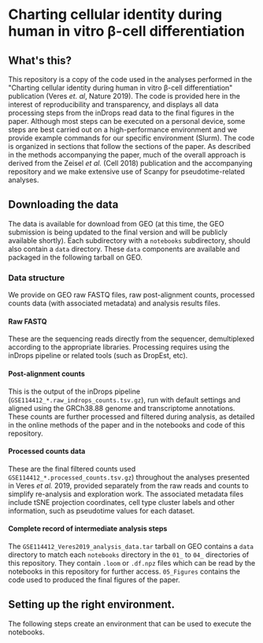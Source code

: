 # Charting cellular identity during human in vitro β-cell differentiation

## What's this? 

This repository is a copy of the code used in the analyses performed in the "Charting cellular identity during human in vitro β-cell differentiation" publication (Veres *et. al*, Nature 2019). The code is provided here in the interest of reproducibility and transparency, and displays all data processing steps from the inDrops read data to the final figures in the paper. Although most steps can be executed on a personal device, some steps are best carried out on a high-performance environment and we provide example commands for our specific environment (Slurm). The code is organized in sections that follow the sections of the paper. As described in the methods accompanying the paper, much of the overall approach is derived from the Zeisel *et al.* (Cell 2018) publication and the accompanying repository and we make extensive use of Scanpy for pseudotime-related analyses.

## Downloading the data

The data is available for download from GEO (at this time, the GEO submission is being updated to the final version and will be publicly available shortly). Each subdirectory with a `notebooks` subdirectory, should also contain a `data` directory. These `data` components are available and packaged in the following tarball on GEO.

### Data structure

We provide on GEO raw FASTQ files, raw post-alignment counts, processed counts data (with associated metadata) and analysis results files.

#### Raw FASTQ
These are the sequencing reads directly from the sequencer, demultiplexed according to the appropriate libraries. Processing requires using the inDrops pipeline or related tools (such as DropEst, etc).

#### Post-alignment counts
This is the output of the inDrops pipeline (`GSE114412_*.raw_indrops_counts.tsv.gz`), run with default settings and aligned using the GRCh38.88 genome and transcriptome annotations. These counts are further processed and filtered during analysis, as detailed in the online methods of the paper and in the notebooks and code of this repository. 

#### Processed counts data
These are the final filtered counts used `GSE114412_*.processed_counts.tsv.gz`) throughout the analyses presented in Veres *et al.* 2019, provided separately from the raw reads and counts to simplify re-analysis and exploration work. The associated metadata files include tSNE projection coordinates, cell type cluster labels and other information, such as pseudotime values for each dataset. 

#### Complete record of intermediate analysis steps
The `GSE114412_Veres2019_analysis_data.tar` tarball on GEO contains a `data` directory to match each `notebooks` directory in the `01_` to `04_` directories of this repository. They contain `.loom` or `.df.npz` files which can be read by the notebooks in this repository for further access. `05_Figures` contains the code used to produced the final figures of the paper. 

## Setting up the right environment.

The following steps create an environment that can be used to execute the notebooks.

```
```